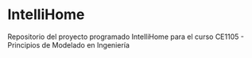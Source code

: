 # IntelliHome
Repositorio del proyecto programado IntelliHome para el curso CE1105 - Principios de Modelado en Ingeniería
